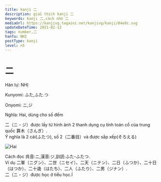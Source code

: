```yaml
---
title: kanji 二
description: giaỉ thích kanji 二
keywords: kanji 二,cách nhớ 二
mediaUrl: https://kanjivg.tagaini.net/kanjivg/kanji/04e8c.svg
updateDateTime: 2021-02-13
tags: number,二
hanTu: NHỊ
postType: kanji
level: n5
---
```


# 二

Hán tự: NHỊ

Kunyomi: ふた,ふた.つ

Onyomi: ニ,ジ

Nghĩa: Hai, dùng cho số đếm

二（ニ・ジ）được lấy từ hình ảnh 2 thanh dụng cụ tính toán cổ của trung quốc  算木（さんぎ）.  
Ý nghĩa là 2 cái(ふたつ), số 2（二番目）và được sắp xếp(そろえる)

![Hai](https://huusennarare.cocolog-nifty.com/blog/images/2016/08/11/photo_12.jpg "Hai")

Cách đọc 呉音:ニ,漢音:ジ,訓読:ふた-ふたつ.  
Ví dụ 二軍（ニグン）、二世（ニセイ）、二天（ニテン）、二日（ふつか）、二十日（はつか）、二十歳（はたち）、二人（ふたり）、二男（ジナン）.  
二（ニ・ジ）được học ở tiểu học.Í